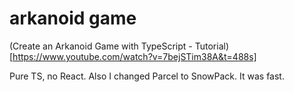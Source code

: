 # arkanoid game 

(Create an Arkanoid Game with TypeScript - Tutorial)[https://www.youtube.com/watch?v=7bejSTim38A&t=488s]

Pure TS, no React.
Also I changed Parcel to SnowPack. It was fast.